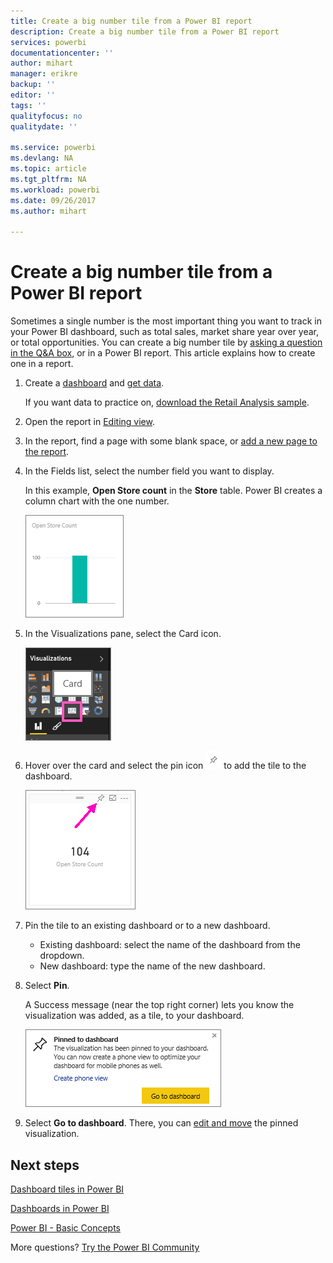 ```yaml
---
title: Create a big number tile from a Power BI report
description: Create a big number tile from a Power BI report
services: powerbi
documentationcenter: ''
author: mihart
manager: erikre
backup: ''
editor: ''
tags: ''
qualityfocus: no
qualitydate: ''

ms.service: powerbi
ms.devlang: NA
ms.topic: article
ms.tgt_pltfrm: NA
ms.workload: powerbi
ms.date: 09/26/2017
ms.author: mihart

---
```

# Create a big number tile from a Power BI report
Sometimes a single number is the most important thing you want to track in your Power BI dashboard, such as total sales, market share year over year, or total opportunities. You can create a big number tile by [asking a question in the Q&A box](powerbi-service-create-a-big-number-tile-for-a-dashboard.md), or in a Power BI report. This article explains how to create one in a report.

1. Create a [dashboard](powerbi-service-dashboards.md) and [get data](powerbi-service-get-data.md).
   
   If you want data to practice on, [download the Retail Analysis sample](powerbi-sample-retail-analysis-take-a-tour.md). 
2. Open the report in [Editing view](powerbi-service-go-from-reading-view-to-editing-view.md).
3. In the report, find a page with some blank space, or [add a new page to the report](powerbi-service-add-a-page-to-a-report.md).
4. In the Fields list, select the number field you want to display.
   
   In this example, **Open Store count** in the **Store** table. Power BI creates a column chart with the one number.
   
   ![](media/powerbi-service-create-a-big-number-tile-from-a-power-bi-report/PBI_RptNumberTileChart.png)
5. In the Visualizations pane, select the Card icon.
   
   ![](media/powerbi-service-create-a-big-number-tile-from-a-power-bi-report/PBI_ChangeChartCard.png)
6. Hover over the card and select the pin icon ![](media/powerbi-service-create-a-big-number-tile-from-a-power-bi-report/PBI_PinTile.png) to add the tile to the dashboard. 
   
   ![](media/powerbi-service-create-a-big-number-tile-from-a-power-bi-report/power-bi-pin-icon.png)
7. Pin the tile to an existing dashboard or to a new dashboard. 
   
   * Existing dashboard: select the name of the dashboard from the dropdown.
   * New dashboard: type the name of the new dashboard.
8. Select **Pin**.
   
   A Success message (near the top right corner) lets you know the visualization was added, as a tile, to your dashboard.
   
   ![](media/powerbi-service-create-a-big-number-tile-from-a-power-bi-report/power-bi-pin-success-message.png)
9. Select **Go to dashboard**. There, you can [edit and move](powerbi-service-edit-a-tile-in-a-dashboard.md) the pinned visualization.

## Next steps
[Dashboard tiles in Power BI](powerbi-service-dashboard-tiles.md)

[Dashboards in Power BI](powerbi-service-dashboards.md)

[Power BI - Basic Concepts](powerbi-service-basic-concepts.md)

More questions? [Try the Power BI Community](http://community.powerbi.com/)

